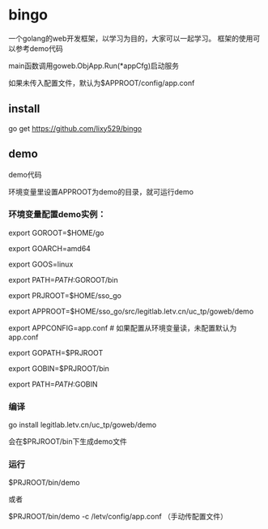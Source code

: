 bingo
======

一个golang的web开发框架，以学习为目的，大家可以一起学习。
框架的使用可以参考demo代码

main函数调用goweb.ObjApp.Run(*appCfg)启动服务

如果未传入配置文件，默认为$APPROOT/config/app.conf


install
-------

go get https://github.com/lixy529/bingo

demo
------

demo代码

环境变量里设置APPROOT为demo的目录，就可运行demo

### 环境变量配置demo实例：

export GOROOT=$HOME/go

export GOARCH=amd64

export GOOS=linux

export PATH=$PATH:$GOROOT/bin



export PRJROOT=$HOME/sso_go

export APPROOT=$HOME/sso_go/src/legitlab.letv.cn/uc_tp/goweb/demo

export APPCONFIG=app.conf # 如果配置从环境变量读，未配置默认为app.conf

export GOPATH=$PRJROOT

export GOBIN=$PRJROOT/bin

export PATH=$PATH:$GOBIN

### 编译

go install legitlab.letv.cn/uc_tp/goweb/demo

会在$PRJROOT/bin下生成demo文件

### 运行

$PRJROOT/bin/demo

或者

$PRJROOT/bin/demo -c /letv/config/app.conf （手动传配置文件）